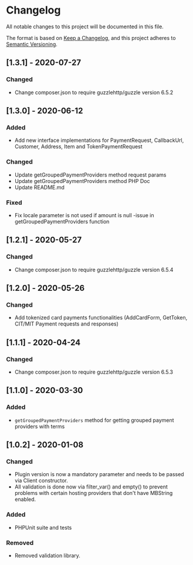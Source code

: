 # Changelog
All notable changes to this project will be documented in this file.

The format is based on [Keep a Changelog](https://keepachangelog.com/en/1.0.0/),
and this project adheres to [Semantic Versioning](https://semver.org/spec/v2.0.0.html).

## [1.3.1] - 2020-07-27

### Changed

- Change composer.json to require guzzlehttp/guzzle version 6.5.2

## [1.3.0] - 2020-06-12

### Added

- Add new interface implementations for PaymentRequest, CallbackUrl, Customer, Address, Item and TokenPaymentRequest

### Changed

- Update getGroupedPaymentProviders method request params
- Update getGroupedPaymentProviders method PHP Doc
- Update README.md

### Fixed

- Fix locale parameter is not used if amount is null -issue in getGroupedPaymentProviders function

## [1.2.1] - 2020-05-27

### Changed

- Change composer.json to require guzzlehttp/guzzle version 6.5.4

## [1.2.0] - 2020-05-26

### Changed

- Add tokenized card payments functionalities (AddCardForm, GetToken, CIT/MIT Payment requests and responses)

## [1.1.1] - 2020-04-24

### Changed

- Change composer.json to require guzzlehttp/guzzle version 6.5.3

## [1.1.0] - 2020-03-30

### Added
- `getGroupedPaymentProviders` method for getting grouped payment providers with terms

## [1.0.2] - 2020-01-08

### Changed
- Plugin version is now a mandatory parameter and needs to be passed via Client constructor.
- All validation is done now via filter_var() and empty() to prevent problems with certain hosting providers that don't have MBString enabled.

### Added
- PHPUnit suite and tests

### Removed
- Removed validation library.


